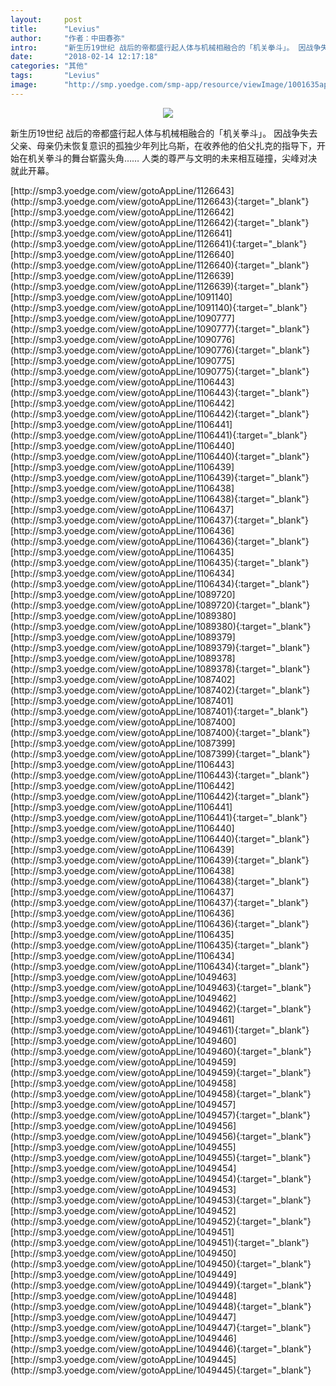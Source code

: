 ```yaml
---
layout:     post
title:      "Levius"
author:     "作者：中田春弥"
intro:      "新生历19世纪 战后的帝都盛行起人体与机械相融合的「机关拳斗」。 因战争失去父亲、母亲仍未恢复意识的孤独少年列比乌斯，在收养他的伯父扎克的指导下，开始在机关拳斗的舞台崭露头角…… 人类的尊严与文明的未来相互碰撞，尖峰对决就此开幕。"
date:       "2018-02-14 12:17:18"
categories: "其他"
tags:       "Levius"
image:      "http://smp.yoedge.com/smp-app/resource/viewImage/1001635appline.png"
---
```

<div style="text-align: center">
<p><img src="http://smp.yoedge.com/smp-app/resource/viewImage/1001635appline.png"/></p>
</div>
<p class="post-meta">
<span>新生历19世纪 战后的帝都盛行起人体与机械相融合的「机关拳斗」。 因战争失去父亲、母亲仍未恢复意识的孤独少年列比乌斯，在收养他的伯父扎克的指导下，开始在机关拳斗的舞台崭露头角…… 人类的尊严与文明的未来相互碰撞，尖峰对决就此开幕。</span>
</p>
[http://smp3.yoedge.com/view/gotoAppLine/1126643](http://smp3.yoedge.com/view/gotoAppLine/1126643){:target="_blank"}
[http://smp3.yoedge.com/view/gotoAppLine/1126642](http://smp3.yoedge.com/view/gotoAppLine/1126642){:target="_blank"}
[http://smp3.yoedge.com/view/gotoAppLine/1126641](http://smp3.yoedge.com/view/gotoAppLine/1126641){:target="_blank"}
[http://smp3.yoedge.com/view/gotoAppLine/1126640](http://smp3.yoedge.com/view/gotoAppLine/1126640){:target="_blank"}
[http://smp3.yoedge.com/view/gotoAppLine/1126639](http://smp3.yoedge.com/view/gotoAppLine/1126639){:target="_blank"}
[http://smp3.yoedge.com/view/gotoAppLine/1091140](http://smp3.yoedge.com/view/gotoAppLine/1091140){:target="_blank"}
[http://smp3.yoedge.com/view/gotoAppLine/1090777](http://smp3.yoedge.com/view/gotoAppLine/1090777){:target="_blank"}
[http://smp3.yoedge.com/view/gotoAppLine/1090776](http://smp3.yoedge.com/view/gotoAppLine/1090776){:target="_blank"}
[http://smp3.yoedge.com/view/gotoAppLine/1090775](http://smp3.yoedge.com/view/gotoAppLine/1090775){:target="_blank"}
[http://smp3.yoedge.com/view/gotoAppLine/1106443](http://smp3.yoedge.com/view/gotoAppLine/1106443){:target="_blank"}
[http://smp3.yoedge.com/view/gotoAppLine/1106442](http://smp3.yoedge.com/view/gotoAppLine/1106442){:target="_blank"}
[http://smp3.yoedge.com/view/gotoAppLine/1106441](http://smp3.yoedge.com/view/gotoAppLine/1106441){:target="_blank"}
[http://smp3.yoedge.com/view/gotoAppLine/1106440](http://smp3.yoedge.com/view/gotoAppLine/1106440){:target="_blank"}
[http://smp3.yoedge.com/view/gotoAppLine/1106439](http://smp3.yoedge.com/view/gotoAppLine/1106439){:target="_blank"}
[http://smp3.yoedge.com/view/gotoAppLine/1106438](http://smp3.yoedge.com/view/gotoAppLine/1106438){:target="_blank"}
[http://smp3.yoedge.com/view/gotoAppLine/1106437](http://smp3.yoedge.com/view/gotoAppLine/1106437){:target="_blank"}
[http://smp3.yoedge.com/view/gotoAppLine/1106436](http://smp3.yoedge.com/view/gotoAppLine/1106436){:target="_blank"}
[http://smp3.yoedge.com/view/gotoAppLine/1106435](http://smp3.yoedge.com/view/gotoAppLine/1106435){:target="_blank"}
[http://smp3.yoedge.com/view/gotoAppLine/1106434](http://smp3.yoedge.com/view/gotoAppLine/1106434){:target="_blank"}
[http://smp3.yoedge.com/view/gotoAppLine/1089720](http://smp3.yoedge.com/view/gotoAppLine/1089720){:target="_blank"}
[http://smp3.yoedge.com/view/gotoAppLine/1089380](http://smp3.yoedge.com/view/gotoAppLine/1089380){:target="_blank"}
[http://smp3.yoedge.com/view/gotoAppLine/1089379](http://smp3.yoedge.com/view/gotoAppLine/1089379){:target="_blank"}
[http://smp3.yoedge.com/view/gotoAppLine/1089378](http://smp3.yoedge.com/view/gotoAppLine/1089378){:target="_blank"}
[http://smp3.yoedge.com/view/gotoAppLine/1087402](http://smp3.yoedge.com/view/gotoAppLine/1087402){:target="_blank"}
[http://smp3.yoedge.com/view/gotoAppLine/1087401](http://smp3.yoedge.com/view/gotoAppLine/1087401){:target="_blank"}
[http://smp3.yoedge.com/view/gotoAppLine/1087400](http://smp3.yoedge.com/view/gotoAppLine/1087400){:target="_blank"}
[http://smp3.yoedge.com/view/gotoAppLine/1087399](http://smp3.yoedge.com/view/gotoAppLine/1087399){:target="_blank"}
[http://smp3.yoedge.com/view/gotoAppLine/1106443](http://smp3.yoedge.com/view/gotoAppLine/1106443){:target="_blank"}
[http://smp3.yoedge.com/view/gotoAppLine/1106442](http://smp3.yoedge.com/view/gotoAppLine/1106442){:target="_blank"}
[http://smp3.yoedge.com/view/gotoAppLine/1106441](http://smp3.yoedge.com/view/gotoAppLine/1106441){:target="_blank"}
[http://smp3.yoedge.com/view/gotoAppLine/1106440](http://smp3.yoedge.com/view/gotoAppLine/1106440){:target="_blank"}
[http://smp3.yoedge.com/view/gotoAppLine/1106439](http://smp3.yoedge.com/view/gotoAppLine/1106439){:target="_blank"}
[http://smp3.yoedge.com/view/gotoAppLine/1106438](http://smp3.yoedge.com/view/gotoAppLine/1106438){:target="_blank"}
[http://smp3.yoedge.com/view/gotoAppLine/1106437](http://smp3.yoedge.com/view/gotoAppLine/1106437){:target="_blank"}
[http://smp3.yoedge.com/view/gotoAppLine/1106436](http://smp3.yoedge.com/view/gotoAppLine/1106436){:target="_blank"}
[http://smp3.yoedge.com/view/gotoAppLine/1106435](http://smp3.yoedge.com/view/gotoAppLine/1106435){:target="_blank"}
[http://smp3.yoedge.com/view/gotoAppLine/1106434](http://smp3.yoedge.com/view/gotoAppLine/1106434){:target="_blank"}
[http://smp3.yoedge.com/view/gotoAppLine/1049463](http://smp3.yoedge.com/view/gotoAppLine/1049463){:target="_blank"}
[http://smp3.yoedge.com/view/gotoAppLine/1049462](http://smp3.yoedge.com/view/gotoAppLine/1049462){:target="_blank"}
[http://smp3.yoedge.com/view/gotoAppLine/1049461](http://smp3.yoedge.com/view/gotoAppLine/1049461){:target="_blank"}
[http://smp3.yoedge.com/view/gotoAppLine/1049460](http://smp3.yoedge.com/view/gotoAppLine/1049460){:target="_blank"}
[http://smp3.yoedge.com/view/gotoAppLine/1049459](http://smp3.yoedge.com/view/gotoAppLine/1049459){:target="_blank"}
[http://smp3.yoedge.com/view/gotoAppLine/1049458](http://smp3.yoedge.com/view/gotoAppLine/1049458){:target="_blank"}
[http://smp3.yoedge.com/view/gotoAppLine/1049457](http://smp3.yoedge.com/view/gotoAppLine/1049457){:target="_blank"}
[http://smp3.yoedge.com/view/gotoAppLine/1049456](http://smp3.yoedge.com/view/gotoAppLine/1049456){:target="_blank"}
[http://smp3.yoedge.com/view/gotoAppLine/1049455](http://smp3.yoedge.com/view/gotoAppLine/1049455){:target="_blank"}
[http://smp3.yoedge.com/view/gotoAppLine/1049454](http://smp3.yoedge.com/view/gotoAppLine/1049454){:target="_blank"}
[http://smp3.yoedge.com/view/gotoAppLine/1049453](http://smp3.yoedge.com/view/gotoAppLine/1049453){:target="_blank"}
[http://smp3.yoedge.com/view/gotoAppLine/1049452](http://smp3.yoedge.com/view/gotoAppLine/1049452){:target="_blank"}
[http://smp3.yoedge.com/view/gotoAppLine/1049451](http://smp3.yoedge.com/view/gotoAppLine/1049451){:target="_blank"}
[http://smp3.yoedge.com/view/gotoAppLine/1049450](http://smp3.yoedge.com/view/gotoAppLine/1049450){:target="_blank"}
[http://smp3.yoedge.com/view/gotoAppLine/1049449](http://smp3.yoedge.com/view/gotoAppLine/1049449){:target="_blank"}
[http://smp3.yoedge.com/view/gotoAppLine/1049448](http://smp3.yoedge.com/view/gotoAppLine/1049448){:target="_blank"}
[http://smp3.yoedge.com/view/gotoAppLine/1049447](http://smp3.yoedge.com/view/gotoAppLine/1049447){:target="_blank"}
[http://smp3.yoedge.com/view/gotoAppLine/1049446](http://smp3.yoedge.com/view/gotoAppLine/1049446){:target="_blank"}
[http://smp3.yoedge.com/view/gotoAppLine/1049445](http://smp3.yoedge.com/view/gotoAppLine/1049445){:target="_blank"}


